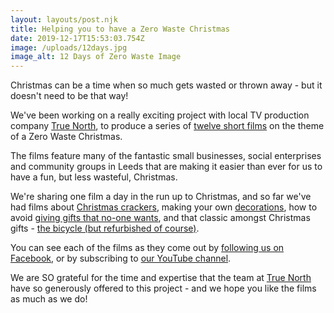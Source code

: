 ```yaml
---
layout: layouts/post.njk
title: Helping you to have a Zero Waste Christmas
date: 2019-12-17T15:53:03.754Z
image: /uploads/12days.jpg
image_alt: 12 Days of Zero Waste Image
---
```

Christmas can be a time when so much gets wasted or thrown away - but it doesn't need to be that way!

We've been working on a really exciting project with local TV production company [True North](https://www.truenorth.tv/), to produce a series of [twelve short films](https://www.youtube.com/channel/UCD4AOnL4OuGUnxHqDi_5ghQ/videos?view_as=public) on the theme of a Zero Waste Christmas.

The films feature many of the fantastic small businesses, social enterprises and community groups in Leeds that are making it easier than ever for us to have a fun, but less wasteful, Christmas. 

We're sharing one film a day in the run up to Christmas, and so far we've had films about [Christmas crackers](https://www.youtube.com/watch?v=gvi56N-onJM), making your own [decorations](https://www.youtube.com/watch?v=YuOFYE0sxtI&t=29s), how to avoid [giving gifts that no-one wants](https://www.youtube.com/watch?v=nB81ZlGAijo), and that classic amongst Christmas gifts - [the bicycle (but refurbished of course)](https://www.youtube.com/watch?v=cJ-BXnBHUlk).

You can see each of the films as they come out by [following us on Facebook](https://www.facebook.com/zerowasteleeds/), or by subscribing to [our YouTube channel](https://www.youtube.com/playlist?list=PLcImqkHEpk0pB_bvCe8dLyhwYma2pn3zg).

We are SO grateful for the time and expertise that the team at [True North](https://www.truenorth.tv/) have so generously offered to this project - and we hope you like the films as much as we do!

![]()